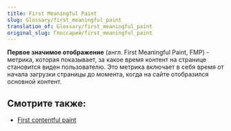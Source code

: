```yaml
---
title: First Meaningful Paint
slug: Glossary/first_meaningful_paint
translation_of: Glossary/first_meaningful_paint
original_slug: Глоссарий/first_meaningful_paint
---
```

**Первое значимое отображение** (англ. First Meaningful Paint, FMP) - метрика, которая показывает, за какое время контент на странице становится виден пользователю. Это метрика включает в себя время от начала загрузки страницы до момента, когда на сайте отобразился основной контент.

## Смотрите также:

- [First contentful paint](/ru/docs/Glossary/First_contentful_paint)

